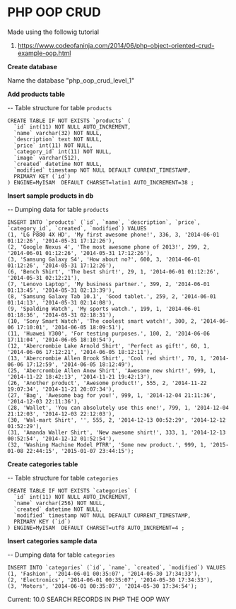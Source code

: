 # PHP OOP CRUD

Made using the followig tutorial

1) https://www.codeofaninja.com/2014/06/php-object-oriented-crud-example-oop.html


**Create database**

Name the database "php_oop_crud_level_1"

**Add products table**

-- Table structure for table `products`

	CREATE TABLE IF NOT EXISTS `products` (
	  `id` int(11) NOT NULL AUTO_INCREMENT,
	  `name` varchar(32) NOT NULL,
	  `description` text NOT NULL,
	  `price` int(11) NOT NULL,
	  `category_id` int(11) NOT NULL,
	  `image` varchar(512),
	  `created` datetime NOT NULL,
	  `modified` timestamp NOT NULL DEFAULT CURRENT_TIMESTAMP,
	  PRIMARY KEY (`id`)
	) ENGINE=MyISAM  DEFAULT CHARSET=latin1 AUTO_INCREMENT=38 ;


**Insert sample products in db**

-- Dumping data for table `products`

	INSERT INTO `products` (`id`, `name`, `description`, `price`, `category_id`, `created`, `modified`) VALUES
	(1, 'LG P880 4X HD', 'My first awesome phone!', 336, 3, '2014-06-01 01:12:26', '2014-05-31 17:12:26'),
	(2, 'Google Nexus 4', 'The most awesome phone of 2013!', 299, 2, '2014-06-01 01:12:26', '2014-05-31 17:12:26'),
	(3, 'Samsung Galaxy S4', 'How about no?', 600, 3, '2014-06-01 01:12:26', '2014-05-31 17:12:26'),
	(6, 'Bench Shirt', 'The best shirt!', 29, 1, '2014-06-01 01:12:26', '2014-05-31 02:12:21'),
	(7, 'Lenovo Laptop', 'My business partner.', 399, 2, '2014-06-01 01:13:45', '2014-05-31 02:13:39'),
	(8, 'Samsung Galaxy Tab 10.1', 'Good tablet.', 259, 2, '2014-06-01 01:14:13', '2014-05-31 02:14:08'),
	(9, 'Spalding Watch', 'My sports watch.', 199, 1, '2014-06-01 01:18:36', '2014-05-31 02:18:31'),
	(10, 'Sony Smart Watch', 'The coolest smart watch!', 300, 2, '2014-06-06 17:10:01', '2014-06-05 18:09:51'),
	(11, 'Huawei Y300', 'For testing purposes.', 100, 2, '2014-06-06 17:11:04', '2014-06-05 18:10:54'),
	(12, 'Abercrombie Lake Arnold Shirt', 'Perfect as gift!', 60, 1, '2014-06-06 17:12:21', '2014-06-05 18:12:11'),
	(13, 'Abercrombie Allen Brook Shirt', 'Cool red shirt!', 70, 1, '2014-06-06 17:12:59', '2014-06-05 18:12:49'),
	(25, 'Abercrombie Allen Anew Shirt', 'Awesome new shirt!', 999, 1, '2014-11-22 18:42:13', '2014-11-21 19:42:13'),
	(26, 'Another product', 'Awesome product!', 555, 2, '2014-11-22 19:07:34', '2014-11-21 20:07:34'),
	(27, 'Bag', 'Awesome bag for you!', 999, 1, '2014-12-04 21:11:36', '2014-12-03 22:11:36'),
	(28, 'Wallet', 'You can absolutely use this one!', 799, 1, '2014-12-04 21:12:03', '2014-12-03 22:12:03'),
	(30, 'Wal-mart Shirt', '', 555, 2, '2014-12-13 00:52:29', '2014-12-12 01:52:29'),
	(31, 'Amanda Waller Shirt', 'New awesome shirt!', 333, 1, '2014-12-13 00:52:54', '2014-12-12 01:52:54'),
	(32, 'Washing Machine Model PTRR', 'Some new product.', 999, 1, '2015-01-08 22:44:15', '2015-01-07 23:44:15');	

**Create categories table**

-- Table structure for table `categories`

	CREATE TABLE IF NOT EXISTS `categories` (
	  `id` int(11) NOT NULL AUTO_INCREMENT,
	  `name` varchar(256) NOT NULL,
	  `created` datetime NOT NULL,
	  `modified` timestamp NOT NULL DEFAULT CURRENT_TIMESTAMP,
	  PRIMARY KEY (`id`)
	) ENGINE=MyISAM  DEFAULT CHARSET=utf8 AUTO_INCREMENT=4 ;

**Insert categories sample data**

-- Dumping data for table `categories`

	INSERT INTO `categories` (`id`, `name`, `created`, `modified`) VALUES
	(1, 'Fashion', '2014-06-01 00:35:07', '2014-05-30 17:34:33'),
	(2, 'Electronics', '2014-06-01 00:35:07', '2014-05-30 17:34:33'),
	(3, 'Motors', '2014-06-01 00:35:07', '2014-05-30 17:34:54');

Current: 10.0 SEARCH RECORDS IN PHP THE OOP WAY